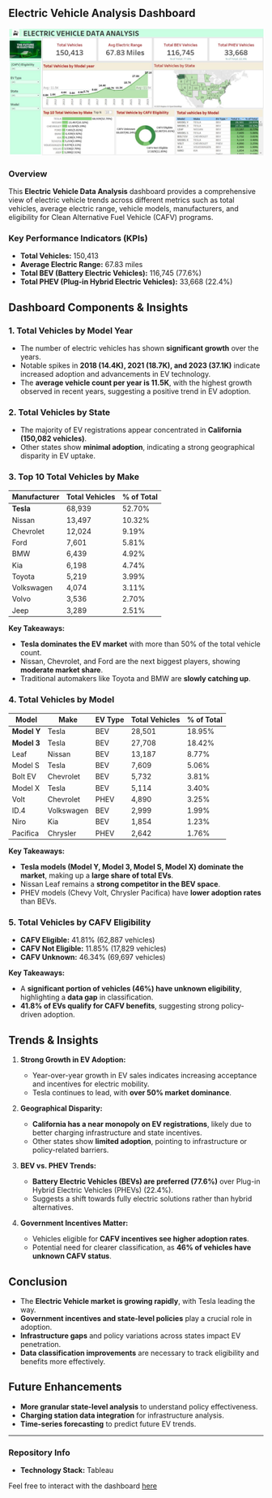 ## Electric Vehicle Analysis Dashboard

![Electric Vehicle Dashboard](https://github.com/sanmyyung/Electronic-Vehicle-Analysis/blob/main/Dashboad..JPG)

### Overview
This **Electric Vehicle Data Analysis** dashboard provides a comprehensive view of electric vehicle trends across different metrics such as total vehicles, average electric range, vehicle models, manufacturers, and eligibility for Clean Alternative Fuel Vehicle (CAFV) programs.

### Key Performance Indicators (KPIs)
- **Total Vehicles:** 150,413
- **Average Electric Range:** 67.83 miles
- **Total BEV (Battery Electric Vehicles):** 116,745 (77.6%)
- **Total PHEV (Plug-in Hybrid Electric Vehicles):** 33,668 (22.4%)

## Dashboard Components & Insights

### 1. **Total Vehicles by Model Year**
- The number of electric vehicles has shown **significant growth** over the years.
- Notable spikes in **2018 (14.4K), 2021 (18.7K), and 2023 (37.1K)** indicate increased adoption and advancements in EV technology.
- The **average vehicle count per year is 11.5K**, with the highest growth observed in recent years, suggesting a positive trend in EV adoption.

### 2. **Total Vehicles by State**
- The majority of EV registrations appear concentrated in **California (150,082 vehicles)**.
- Other states show **minimal adoption**, indicating a strong geographical disparity in EV uptake.

### 3. **Top 10 Total Vehicles by Make**
| Manufacturer | Total Vehicles | % of Total |
|-------------|---------------|-----------|
| **Tesla** | 68,939 | 52.70% |
| Nissan | 13,497 | 10.32% |
| Chevrolet | 12,024 | 9.19% |
| Ford | 7,601 | 5.81% |
| BMW | 6,439 | 4.92% |
| Kia | 6,198 | 4.74% |
| Toyota | 5,219 | 3.99% |
| Volkswagen | 4,074 | 3.11% |
| Volvo | 3,536 | 2.70% |
| Jeep | 3,289 | 2.51% |

**Key Takeaways:**
- **Tesla dominates the EV market** with more than 50% of the total vehicle count.
- Nissan, Chevrolet, and Ford are the next biggest players, showing **moderate market share**.
- Traditional automakers like Toyota and BMW are **slowly catching up**.

### 4. **Total Vehicles by Model**
| Model | Make | EV Type | Total Vehicles | % of Total |
|-------|------|---------|---------------|-----------|
| **Model Y** | Tesla | BEV | 28,501 | 18.95% |
| **Model 3** | Tesla | BEV | 27,708 | 18.42% |
| Leaf | Nissan | BEV | 13,187 | 8.77% |
| Model S | Tesla | BEV | 7,609 | 5.06% |
| Bolt EV | Chevrolet | BEV | 5,732 | 3.81% |
| Model X | Tesla | BEV | 5,114 | 3.40% |
| Volt | Chevrolet | PHEV | 4,890 | 3.25% |
| ID.4 | Volkswagen | BEV | 2,999 | 1.99% |
| Niro | Kia | BEV | 1,854 | 1.23% |
| Pacifica | Chrysler | PHEV | 2,642 | 1.76% |

**Key Takeaways:**
- **Tesla models (Model Y, Model 3, Model S, Model X) dominate the market**, making up a **large share of total EVs**.
- Nissan Leaf remains a **strong competitor in the BEV space**.
- PHEV models (Chevy Volt, Chrysler Pacifica) have **lower adoption rates** than BEVs.

### 5. **Total Vehicles by CAFV Eligibility**
- **CAFV Eligible:** 41.81% (62,887 vehicles)
- **CAFV Not Eligible:** 11.85% (17,829 vehicles)
- **CAFV Unknown:** 46.34% (69,697 vehicles)

**Key Takeaways:**
- A **significant portion of vehicles (46%) have unknown eligibility**, highlighting a **data gap** in classification.
- **41.8% of EVs qualify for CAFV benefits**, suggesting strong policy-driven adoption.

## Trends & Insights
1. **Strong Growth in EV Adoption:**
   - Year-over-year growth in EV sales indicates increasing acceptance and incentives for electric mobility.
   - Tesla continues to lead, with **over 50% market dominance**.
   
2. **Geographical Disparity:**
   - **California has a near monopoly on EV registrations**, likely due to better charging infrastructure and state incentives.
   - Other states show **limited adoption**, pointing to infrastructure or policy-related barriers.

3. **BEV vs. PHEV Trends:**
   - **Battery Electric Vehicles (BEVs) are preferred (77.6%)** over Plug-in Hybrid Electric Vehicles (PHEVs) (22.4%).
   - Suggests a shift towards fully electric solutions rather than hybrid alternatives.

4. **Government Incentives Matter:**
   - Vehicles eligible for **CAFV incentives see higher adoption rates**.
   - Potential need for clearer classification, as **46% of vehicles have unknown CAFV status**.

## Conclusion
- The **Electric Vehicle market is growing rapidly**, with Tesla leading the way.
- **Government incentives and state-level policies** play a crucial role in adoption.
- **Infrastructure gaps** and policy variations across states impact EV penetration.
- **Data classification improvements** are necessary to track eligibility and benefits more effectively.

## Future Enhancements
- **More granular state-level analysis** to understand policy effectiveness.
- **Charging station data integration** for infrastructure analysis.
- **Time-series forecasting** to predict future EV trends.

---
### Repository Info
- **Technology Stack:** Tableau

Feel free to interact with the dashboard [here](https://public.tableau.com/app/profile/adesanmi.ojo/viz/ElectricVehicleAnalysis_17406189532910/Dashboard1?publish=yes)
